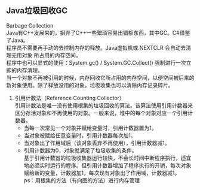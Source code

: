 ## Java垃圾回收GC  
Barbage Collection  
Java有C++发展来的，摒弃了C++一些繁琐容易出错额东西，其中GC。C#借鉴了Java。  
程序员不需要再手动的去控制内存的释放。Java虚拟机或.NEXTCLR 会自动去清理无用对象 所占用的内存空间。  
程序中也可以显式的使用：System.gc() / System.GC.Collect() 强制进行一次立即的内存清理。  
当一个对象不再被引用的时候，内存回收它所占用的内存空间，以便空间被后来的新对象使用。除了释放没用的对象，垃圾收集也可以清除内存记录碎片。  
1. 引用计数法（Reference Counting Collector）  
引用计数法是唯一没有使用根集的垃圾回收的算法。该算法使用引用计数器来区分存活对象和不再使用的对象。一般来说，堆中的每个对象对应一个引用计数器。  
	* 当每一次常见一个对象并赋给变量时，引用计数器置为1。  
	* 当对象被赋给任意变量时，引用计数器每次加1。  
	* 当对象出了作用域后（该对象丢弃不再使用），引用计数器减1。  
	* 引用计数器为0，对象就满足了垃圾收集的条件。  
基于引用计数器的垃圾收集器运行较快，不会长时间中断程序执行，适宜地必须实时运行的程序。但引用计数器增加了程序执行的开销，每次对象赋给新的变量，计数器加1，每次现有对象出了作用域，计数器减1。  
ps：用根集的方法（有向图的方法）进行内存管理
